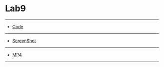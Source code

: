 # Lab9
------

- [ Code][1]
------
- [ ScreenShot][2]
------
- [ MP4][3]
------



  [1]: https://github.com/lone-dreamer/IMD1813003/blob/master/lab9/Code
  [2]: https://github.com/lone-dreamer/IMD1813003/blob/master/lab9/ScreenShot
  [3]: https://github.com/lone-dreamer/IMD1813003/blob/master/lab9/ScreenShot/lab9.mp4
 